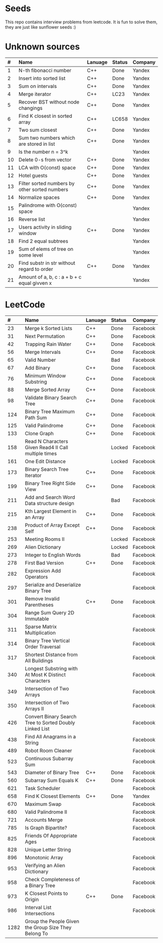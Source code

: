 # Seeds
This repo contains interview problems from leetcode. It is fun to solve them, they are just like sunflower seeds :)

# Unknown sources
| #    | Name                                                       |Lanuage  | Status | Company   |
|:-----|:-----------------------------------------------------------|:--------|:-------|:----------|
| 1    | N-th fibonacci number                                      | C++     | Done   | Yandex    |
| 2    | Insert into sorted list                                    | C++     | Done   | Yandex    |
| 3    | Sum on intervals                                           | C++     | Done   | Yandex    |
| 4    | Merge iterator                                             | C++     | LC23   | Yandex    |
| 5    | Recover BST without node changings                         | C++     | Done   | Yandex    |
| 6    | Find K closest in sorted array                             | C++     | LC658  | Yandex    |
| 7    | Two sum closest                                            | C++     | Done   | Yandex    |
| 8    | Sum two numbers which are stored in list                   | C++     | Done   | Yandex    |
| 9    | Is the number n = 3^k                                      |         |        | Yandex    |
| 10   | Delete 0-s from vector                                     | C++     | Done   | Yandex    |
| 11   | LCA with O(const) space                                    | C++     | Done   | Yandex    |
| 12   | Hotel guests                                               | C++     | Done   | Yandex    |
| 13   | Filter sorted numbers by other sorted numbers              | C++     | Done   | Yandex    |
| 14   | Normalize spaces                                           | C++     | Done   | Yandex    |
| 15   | Palindrome with O(const) space                             |         |        | Yandex    |
| 16   | Reverse list                                               |         |        | Yandex    |
| 17   | Users activity in sliding window                           | C++     | Done   | Yandex    |
| 18   | Find 2 equal subtrees                                      |         |        | Yandex    |
| 19   | Sum of elems of tree on some level                         |         |        | Yandex    |
| 20   | Find substr in str without regard to order                 | C++     | Done   | Yandex    |
| 21   | Amount of a, b, c : a + b + c equal givven x               |         |        | Yandex    |

# LeetCode
| #    | Name                                                       |Lanuage  | Status | Company   |
|:-----|:-----------------------------------------------------------|:--------|:-------|:----------|
| 23   | Merge k Sorted Lists                                       | C++     | Done   | Facebook  |
| 31   | Next Permutation                                           | C++     | Done   | Facebook  |
| 42   | Trapping Rain Water                                        | C++     | Done   | Facebook  |
| 56   | Merge Intervals                                            | C++     | Done   | Facebook  |
| 65   | Valid Number                                               |         | Bad    | Facebook  |
| 67   | Add Binary                                                 | C++     | Done   | Facebook  |
| 76   | Minimum Window Substring                                   | C++     | Done   | Facebook  |
| 88   | Merge Sorted Array                                         | C++     | Done   | Facebook  |
| 98   | Validate Binary Search Tree                                | C++     | Done   | Facebook  |
| 124  | Binary Tree Maximum Path Sum                               | C++     | Done   | Facebook  |
| 125  | Valid Palindrome                                           | C++     | Done   | Facebook  |
| 133  | Clone Graph                                                | C++     | Done   | Facebook  |
| 158  | Read N Characters Given Read4 II   Call multiple times     |         | Locked | Facebook  |
| 161  | One Edit Distance                                          |         | Locked | Facebook  |
| 173  | Binary Search Tree Iterator                                | C++     | Done   | Facebook  |
| 199  | Binary Tree Right Side View                                | C++     | Done   | Facebook  |
| 211  | Add and Search Word   Data structure design                |         | Bad    | Facebook  |
| 215  | Kth Largest Element in an Array                            | C++     | Done   | Facebook  |
| 238  | Product of Array Except Self                               | C++     | Done   | Facebook  |
| 253  | Meeting Rooms II                                           |         | Locked | Facebook  |
| 269  | Alien Dictionary                                           |         | Locked | Facebook  |
| 273  | Integer to English Words                                   |         | Bad    | Facebook  |
| 278  | First Bad Version                                          | C++     | Done   | Facebook  |
| 282  | Expression Add Operators                                   |         |        | Facebook  |
| 297  | Serialize and Deserialize Binary Tree                      |         |        | Facebook  |
| 301  | Remove Invalid Parentheses                                 | C++     | Done   | Facebook  |
| 304  | Range Sum Query 2D   Immutable                             |         |        | Facebook  |
| 311  | Sparse Matrix Multiplication                               |         |        | Facebook  |
| 314  | Binary Tree Vertical Order Traversal                       |         |        | Facebook  |
| 317  | Shortest Distance from All Buildings                       |         |        | Facebook  |
| 340  | Longest Substring with At Most K Distinct Characters       |         |        | Facebook  |
| 349  | Intersection of Two Arrays                                 |         |        | Facebook  |
| 350  | Intersection of Two Arrays II                              |         |        | Facebook  |
| 426  | Convert Binary Search Tree to Sorted Doubly Linked List    |         |        | Facebook  |
| 438  | Find All Anagrams in a String                              |         |        | Facebook  |
| 489  | Robot Room Cleaner                                         |         |        | Facebook  |
| 523  | Continuous Subarray Sum                                    |         |        | Facebook  |
| 543  | Diameter of Binary Tree                                    | C++     | Done   | Facebook  |
| 560  | Subarray Sum Equals K                                      | C++     | Done   | Facebook  |
| 621  | Task Scheduler                                             |         |        | Facebook  |
| 658  | Find K Closest Elements                                    | C++     | Done   | Yandex    |
| 670  | Maximum Swap                                               |         |        | Facebook  |
| 680  | Valid Palindrome II                                        |         |        | Facebook  |
| 721  | Accounts Merge                                             |         |        | Facebook  |
| 785  | Is Graph Bipartite?                                        |         |        | Facebook  |
| 825  | Friends Of Appropriate Ages                                |         |        | Facebook  |
| 828  | Unique Letter String                                       |         |        |           |
| 896  | Monotonic Array                                            |         |        | Facebook  |
| 953  | Verifying an Alien Dictionary                              |         |        | Facebook  |
| 958  | Check Completeness of a Binary Tree                        |         |        | Facebook  |
| 973  | K Closest Points to Origin                                 | C++     | Done   | Facebook  |
| 986  | Interval List Intersections                                |         |        | Facebook  |
| 1282 | Group the People Given the Group Size They Belong To       |         |        |           |

